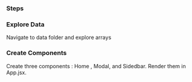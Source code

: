 ### Steps

### Explore Data

Navigate to data folder and explore arrays

### Create Components

Create three components : Home , Modal, and Sidedbar. Render them in App.jsx.
